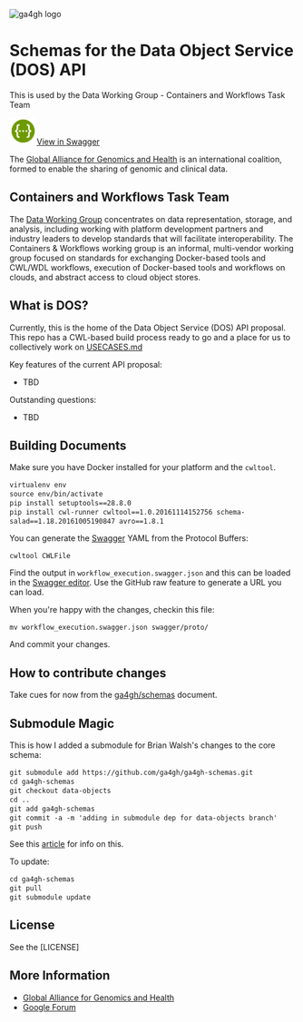 ![ga4gh logo](http://genomicsandhealth.org/files/logo_ga.png)

Schemas for the Data Object Service (DOS) API
=============================================

This is used by the Data Working Group - Containers and Workflows Task Team

<img src="swagger_editor.png" width="48">[View in Swagger](http://editor.swagger.io/#/?import=https://raw.githubusercontent.com/ga4gh/data-object-schemas/feature/protobuf-bdo-2/swagger/proto/data_object.swagger.json)

The [Global Alliance for Genomics and Health](http://genomicsandhealth.org/) is an international
coalition, formed to enable the sharing of genomic and clinical data.

Containers and Workflows Task Team
----------------------------------

The [Data Working Group](http://ga4gh.org/#/) concentrates on data representation, storage, and analysis, including working with platform development partners and industry leaders to develop standards that will facilitate interoperability. The Containers & Workflows working group is an informal, multi-vendor working group focused on standards for exchanging Docker-based tools and CWL/WDL workflows, execution of Docker-based tools and workflows on clouds, and abstract access to cloud object stores.

What is DOS?
------------

Currently, this is the home of the Data Object Service (DOS) API proposal. This repo has a CWL-based build process ready to go and a place for us to collectively work on [USECASES.md](USECASES.md)

Key features of the current API proposal:

* TBD

Outstanding questions:

* TBD

Building Documents
------------------

Make sure you have Docker installed for your platform and the `cwltool`.

    virtualenv env
    source env/bin/activate
    pip install setuptools==28.8.0
    pip install cwl-runner cwltool==1.0.20161114152756 schema-salad==1.18.20161005190847 avro==1.8.1

You can generate the [Swagger](http://swagger.io/) YAML from the Protocol Buffers:

    cwltool CWLFile

Find the output in `workflow_execution.swagger.json` and this can be loaded in the [Swagger editor](http://swagger.io/swagger-editor/).  Use the GitHub raw feature to generate a URL you can load.

When you're happy with the changes, checkin this file:

    mv workflow_execution.swagger.json swagger/proto/

And commit your changes.

How to contribute changes
-------------------------

Take cues for now from the [ga4gh/schemas](https://github.com/ga4gh/schemas/blob/master/CONTRIBUTING.rst) document.

Submodule Magic
---------------

This is how I added a submodule for Brian Walsh's changes to the core schema:

    git submodule add https://github.com/ga4gh/ga4gh-schemas.git
    cd ga4gh-schemas
    git checkout data-objects
    cd ..
    git add ga4gh-schemas
    git commit -a -m 'adding in submodule dep for data-objects branch'
    git push

See this [article](https://stackoverflow.com/questions/1777854/git-submodules-specify-a-branch-tag) for info on this.

To update:

    cd ga4gh-schemas
    git pull
    git submodule update

License
-------

See the [LICENSE]

More Information
----------------

* [Global Alliance for Genomics and Health](http://genomicsandhealth.org)
* [Google Forum](https://groups.google.com/forum/#!forum/ga4gh-dwg-containers-workflows)

